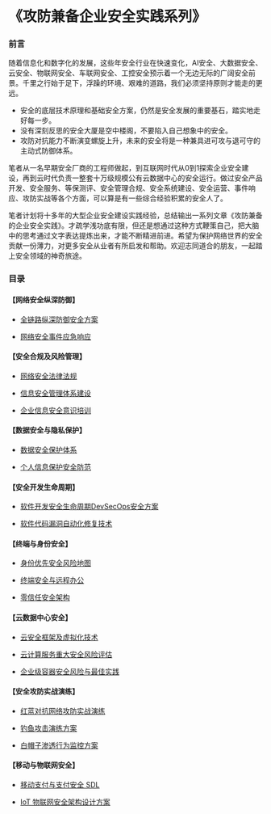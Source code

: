 # 《攻防兼备企业安全实践系列》

### 前言

随着信息化和数字化的发展，这些年安全行业在快速变化，AI安全、大数据安全、云安全、物联网安全、车联网安全、工控安全预示着一个无边无际的广阔安全前景。千里之行始于足下，浮躁的环境、艰难的道路，我们必须坚持原则才能走的更远。

- 安全的底层技术原理和基础安全方案，仍然是安全发展的重要基石，踏实地走好每一步。
- 没有深刻反思的安全大厦是空中楼阁，不要陷入自己想象中的安全。
- 攻防对抗能力不断演变螺旋上升，未来的安全将是一种兼具进可攻与退可守的主动式防御体系。

笔者从一名早期安全厂商的工程师做起，到互联网时代从0到1探索企业安全建设，再到云时代负责一整套十万级规模公有云数据中心的安全运行。做过安全产品开发、安全服务、等保测评、安全管理合规、安全系统建设、安全运营、事件响应、攻防实战等各个方面，可以算是有一些综合经验积累的安全人了。

笔者计划将十多年的大型企业安全建设实践经验，总结输出一系列文章《攻防兼备的企业安全实践》。才疏学浅功底有限，但还是想通过这种方式鞭策自己，把大脑中的思考通过文字表达提炼出来，才能不断精进前进。希望为保护网络世界的安全贡献一份薄力，对更多安全从业者有所启发和帮助。欢迎志同道合的朋友，一起踏上安全领域的神奇旅途。

### 目录

#### 【网络安全纵深防御】

* [全链路纵深防御安全方案](defense-in-depth-security-solution.md)

* [网络安全事件应急响应](security-incident-response.md)

#### 【安全合规及风险管理】

* [网络安全法律法规](cybersecurity-laws.md)

* [信息安全管理体系建设](information-security-management-system.md)

* [企业信息安全意识培训](information-security-awareness-training.md)

#### 【数据安全与隐私保护】

* [数据安全保护体系](data-security-protection-system.md)

* [个人信息保护安全防范](personal-information-protection.md)

#### 【安全开发生命周期】

* [软件开发安全生命周期DevSecOps安全方案](devsecops-security-solution.md)

* [软件代码漏洞自动化修复技术](software-code-vulnerability-automated-repair-technology.md)

#### 【终端与身份安全】

* [身份优先安全风险地图]()

* [终端安全与远程办公](terminal-and-remote-office-security.md)

* [零信任安全架构](zero-trust-security-architecture.md)

#### 【云数据中心安全】

* [云安全框架及虚拟化技术](cloud-security-framework-and-virtualization-technology.md)

* [云计算服务重大安全风险评估](major-security-risk-assessment-of-cloud-computing-services.md)

* [企业级容器安全风险与最佳实践](container-security-risks-and-best-practices.md)

#### 【安全攻防实战演练】

* [红蓝对抗网络攻防实战演练](red-blue-attack-and-defense-practice.md)

* [钓鱼攻击演练方案](phishing-attack-drill-plan.md)

* [白帽子渗透行为监控方案](white-hat-penetration-behavior-monitoring-solution.md)

#### 【移动与物联网安全】

* [移动支付与支付安全 SDL](mobile-and-payment-security.md)

* [IoT 物联网安全架构设计方案](iot-security-architecture-design-solution.md)
